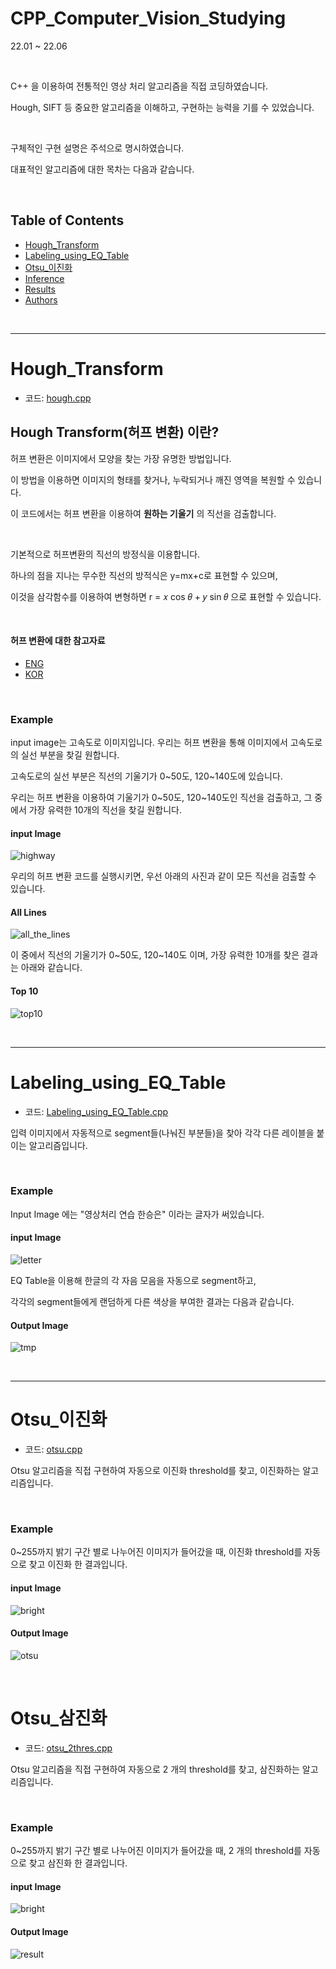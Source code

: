 # CPP_Computer_Vision_Studying

22.01 ~ 22.06 

<br>

C++ 을 이용하여 전통적인 영상 처리 알고리즘을 직접 코딩하였습니다. 

Hough, SIFT 등 중요한 알고리즘을 이해하고, 구현하는 능력을 기를 수 있었습니다.

<br>

구체적인 구현 설명은 주석으로 명시하였습니다.

대표적인 알고리즘에 대한 목차는 다음과 같습니다.

<br>

## Table of Contents
- [Hough_Transform](#Hough_Transform)
- [Labeling_using_EQ_Table](#Labeling_using_EQ_Table)
- [Otsu_이진화](#Otsu_이진화)
- [Inference](#inference)
- [Results](#results)
- [Authors](#authors)

<br>

<hr>

# Hough_Transform
- 코드:
  [hough.cpp](https://github.com/Seungeun-Han/CPP_Computer_Vision_Studying/blob/main/hough.cpp)

## Hough Transform(허프 변환) 이란?
허프 변환은 이미지에서 모양을 찾는 가장 유명한 방법입니다. 

이 방법을 이용하면 이미지의 형태를 찾거나, 누락되거나 깨진 영역을 복원할 수 있습니다.

이 코드에서는 허프 변환을 이용하여 __원하는 기울기__ 의 직선을 검출합니다.

<br>

기본적으로 허프변환의 직선의 방정식을 이용합니다. 

하나의 점을 지나는 무수한 직선의 방적식은 y=mx+c로 표현할 수 있으며, 

이것을 삼각함수를 이용하여 변형하면 r = 𝑥 cos 𝜃 + 𝑦 sin 𝜃 으로 표현할 수 있습니다.

<br>

#### 허프 변환에 대한 참고자료
- [ENG](https://docs.opencv.org/3.4/d9/db0/tutorial_hough_lines.html)
- [KOR](https://opencv-python.readthedocs.io/en/latest/doc/25.imageHoughLineTransform/imageHoughLineTransform.html)

<br>

### Example
input image는 고속도로 이미지입니다. 우리는 허프 변환을 통해 이미지에서 고속도로의 실선 부분을 찾길 원합니다.

고속도로의 실선 부분은 직선의 기울기가 0\~50도, 120\~140도에 있습니다.

우리는 허프 변환을 이용하여 기울기가 0\~50도, 120\~140도인 직선을 검출하고, 그 중에서 가장 유력한 10개의 직선을 찾길 원합니다.

#### input Image

![highway](https://github.com/Seungeun-Han/CPP_Computer_Vision_Studying/assets/101082685/4a031ee1-3021-4dd4-96f4-27cdbf42a9e8)

우리의 허프 변환 코드를 실행시키면, 우선 아래의 사진과 같이 모든 직선을 검출할 수 있습니다.

#### All Lines

![all_the_lines](https://github.com/Seungeun-Han/CPP_Computer_Vision_Studying/assets/101082685/7ba6970c-8eb3-4ccb-9e68-926f03c04d0f)

이 중에서 직선의 기울기가 0\~50도, 120\~140도 이며, 가장 유력한 10개를 찾은 결과는 아래와 같습니다.

#### Top 10

![top10](https://github.com/Seungeun-Han/CPP_Computer_Vision_Studying/assets/101082685/9664cd15-5db5-4695-bd42-3b3094f3fd63)

<br>

<hr>

# Labeling_using_EQ_Table
- 코드:
  [Labeling_using_EQ_Table.cpp](https://github.com/Seungeun-Han/CPP_Computer_Vision_Studying/blob/main/Labeling_using_EQ_Table.cpp)

입력 이미지에서 자동적으로 segment들(나눠진 부분들)을 찾아 각각 다른 레이블을 붙이는 알고리즘입니다.

<br>

### Example
Input Image 에는 "영상처리 연습 한승은" 이라는 글자가 써있습니다.

#### input Image

![letter](https://github.com/Seungeun-Han/CPP_Computer_Vision_Studying/assets/101082685/9fe978db-3dd1-4f28-ad29-6295a05fc47d)

EQ Table을 이용해 한글의 각 자음 모음을 자동으로 segment하고, 

각각의 segment들에게 랜덤하게 다른 색상을 부여한 결과는 다음과 같습니다.

#### Output Image

![tmp](https://github.com/Seungeun-Han/CPP_Computer_Vision_Studying/assets/101082685/ca976fc9-8177-4141-b8d6-17fbb7490068)

<br>

<hr>

# Otsu_이진화
- 코드:
  [otsu.cpp](https://github.com/Seungeun-Han/CPP_Computer_Vision_Studying/blob/main/otsu.cpp)

Otsu 알고리즘을 직접 구현하여 자동으로 이진화 threshold를 찾고, 이진화하는 알고리즘입니다.

<br>

### Example
0~255까지 밝기 구간 별로 나누어진 이미지가 들어갔을 때, 이진화 threshold를 자동으로 찾고 이진화 한 결과입니다.

#### input Image

![bright](https://github.com/Seungeun-Han/CPP_Computer_Vision_Studying/assets/101082685/4ab53fb5-6a64-485c-be40-a094e041dbbc)


#### Output Image

![otsu](https://github.com/Seungeun-Han/CPP_Computer_Vision_Studying/assets/101082685/d72a05df-1dc1-4d62-9590-6f0819827916)

<br>

# Otsu_삼진화
- 코드:
  [otsu_2thres.cpp](https://github.com/Seungeun-Han/CPP_Computer_Vision_Studying/blob/main/otsu_2thres.cpp)

Otsu 알고리즘을 직접 구현하여 자동으로 2 개의 threshold를 찾고, 삼진화하는 알고리즘입니다.

<br>

### Example
0~255까지 밝기 구간 별로 나누어진 이미지가 들어갔을 때, 2 개의 threshold를 자동으로 찾고 삼진화 한 결과입니다.

#### input Image

![bright](https://github.com/Seungeun-Han/CPP_Computer_Vision_Studying/assets/101082685/4ab53fb5-6a64-485c-be40-a094e041dbbc)


#### Output Image

![result](https://github.com/Seungeun-Han/CPP_Computer_Vision_Studying/assets/101082685/b4e8670c-d42d-4753-a5e7-3b3f2570e825)


